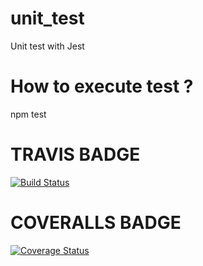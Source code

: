 # unit_test
Unit test with Jest

# How to execute test ?
npm test

# TRAVIS BADGE
[![Build Status](https://travis-ci.org/HariTharmalingam/mds3_unittesting_2020.svg?branch=master)](https://travis-ci.org/HariTharmalingam/mds3_unittesting_2020)

# COVERALLS BADGE
[![Coverage Status](https://coveralls.io/repos/github/HariTharmalingam/mds3_unittesting_2020/badge.svg?branch=master)](https://coveralls.io/github/HariTharmalingam/mds3_unittesting_2020?branch=master)